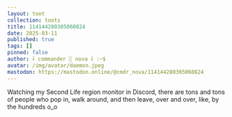 ```yaml
---
layout: toot
collection: toots
title: 114144280305060824
date: 2025-03-11
published: true
tags: []
pinned: false
author: ⸸ commander ░ nova ⸸ :~$
avatar: /img/avatar/daemon.jpeg
mastodon: https://mastodon.online/@cmdr_nova/114144280305060824
---
```


Watching my Second Life region monitor in Discord, there are tons and tons of people who pop in, walk around, and then leave, over and over, like, by the hundreds o_o
